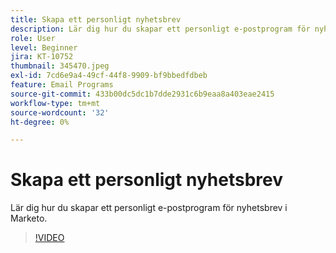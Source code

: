 ```yaml
---
title: Skapa ett personligt nyhetsbrev
description: Lär dig hur du skapar ett personligt e-postprogram för nyhetsbrev i Marketo.
role: User
level: Beginner
jira: KT-10752
thumbnail: 345470.jpeg
exl-id: 7cd6e9a4-49cf-44f8-9909-bf9bbedfdbeb
feature: Email Programs
source-git-commit: 433b00dc5dc1b7dde2931c6b9eaa8a403eae2415
workflow-type: tm+mt
source-wordcount: '32'
ht-degree: 0%

---
```


# Skapa ett personligt nyhetsbrev

Lär dig hur du skapar ett personligt e-postprogram för nyhetsbrev i Marketo.

>[!VIDEO](https://video.tv.adobe.com/v/345470/?quality=12&learn=on)
